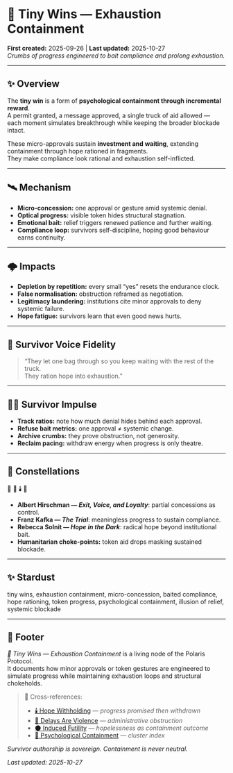 # 🥕 Tiny Wins — Exhaustion Containment  
**First created:** 2025-09-26 | **Last updated:** 2025-10-27  
*Crumbs of progress engineered to bait compliance and prolong exhaustion.*  

---

## ✨ Overview  

The **tiny win** is a form of **psychological containment through incremental reward**.  
A permit granted, a message approved, a single truck of aid allowed — each moment simulates breakthrough while keeping the broader blockade intact.  

These micro-approvals sustain **investment and waiting**, extending containment through hope rationed in fragments.  
They make compliance look rational and exhaustion self-inflicted.  

---

## 🛰️ Mechanism  

- **Micro-concession:** one approval or gesture amid systemic denial.  
- **Optical progress:** visible token hides structural stagnation.  
- **Emotional bait:** relief triggers renewed patience and further waiting.  
- **Compliance loop:** survivors self-discipline, hoping good behaviour earns continuity.  

---

## 🌩️ Impacts  

- **Depletion by repetition:** every small “yes” resets the endurance clock.  
- **False normalisation:** obstruction reframed as negotiation.  
- **Legitimacy laundering:** institutions cite minor approvals to deny systemic failure.  
- **Hope fatigue:** survivors learn that even good news hurts.  

---

## 🥭 Survivor Voice Fidelity  

> “They let one bag through so you keep waiting with the rest of the truck.  
> They ration hope into exhaustion.”  

---

## 🐦‍🔥 Survivor Impulse  

- **Track ratios:** note how much denial hides behind each approval.  
- **Refuse bait metrics:** one approval ≠ systemic change.  
- **Archive crumbs:** they prove obstruction, not generosity.  
- **Reclaim pacing:** withdraw energy when progress is only theatre.  

---

## 🌌 Constellations  

🥕 🧠 🕯️ 🐌  
- **Albert Hirschman — *Exit, Voice, and Loyalty***: partial concessions as control.  
- **Franz Kafka — *The Trial***: meaningless progress to sustain compliance.  
- **Rebecca Solnit — *Hope in the Dark***: radical hope beyond institutional bait.  
- **Humanitarian choke-points:** token aid drops masking sustained blockade.  

---

## ✨ Stardust  

tiny wins, exhaustion containment, micro-concession, baited compliance, hope rationing, token progress, psychological containment, illusion of relief, systemic blockade  

---

## 🏮 Footer  

*🥕 Tiny Wins — Exhaustion Containment* is a living node of the Polaris Protocol.  
It documents how minor approvals or token gestures are engineered to simulate progress while maintaining exhaustion loops and structural chokeholds.  

> 📡 Cross-references:
> 
> - [🕯️ Hope Withholding](./🕯️_hope_withholding.md) — *progress promised then withdrawn*  
> - [🐌 Delays Are Violence](./🐌_delays_are_violence.md) — *administrative obstruction*  
> - [🌑 Induced Futility](./🌑_induced_futility.md) — *hopelessness as containment outcome*  
> - [🧠 Psychological Containment](./README.md) — *cluster index*  

*Survivor authorship is sovereign. Containment is never neutral.*  

_Last updated: 2025-10-27_
